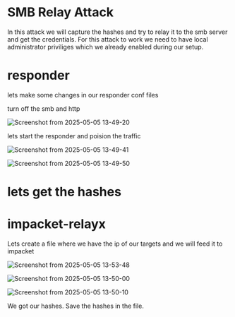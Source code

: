 # SMB Relay Attack

In this attack we will capture the hashes and try to relay it to the smb server and get the credentials.
For this attack to work we need to have local administrator priviliges which we already enabled during our setup.

# responder

 lets make some changes in our responder conf files

turn off the smb and http 

![Screenshot from 2025-05-05 13-49-20](https://github.com/user-attachments/assets/3975e0fe-a730-46b0-a801-0969f8b02f76)

lets start the responder and poision the traffic

![Screenshot from 2025-05-05 13-49-41](https://github.com/user-attachments/assets/25b60821-766f-4e94-a020-64d525861c1e)

![Screenshot from 2025-05-05 13-49-50](https://github.com/user-attachments/assets/d49476f6-b612-480b-ad1d-ea0ca5db5fa5)

# lets get the hashes
# impacket-relayx

Lets create a file where we have the ip of our targets and we will feed it to impacket

![Screenshot from 2025-05-05 13-53-48](https://github.com/user-attachments/assets/348595c6-3870-4c63-a241-52d7f83af276)

![Screenshot from 2025-05-05 13-50-00](https://github.com/user-attachments/assets/bff943de-c32b-450a-ba01-d8f3d62431d4)

![Screenshot from 2025-05-05 13-50-10](https://github.com/user-attachments/assets/23424c66-b20b-4467-9496-d05d926ee677)

We got our hashes. Save the hashes in the file.


